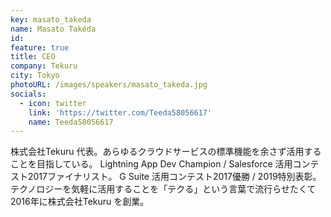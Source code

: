 ```yaml
---
key: masato_takeda
name: Masato Takéda
id: 
feature: true
title: CEO
company: Tekuru
city: Tokyo
photoURL: /images/speakers/masato_takeda.jpg
socials:
  - icon: twitter
    link: 'https://twitter.com/Teeda58056617'
    name: Teeda58056617
---
```

株式会社Tekuru 代表。あらゆるクラウドサービスの標準機能を余さず活用することを目指している。
Lightning App Dev Champion / Salesforce 活用コンテスト2017ファイナリスト。
G Suite 活用コンテスト2017優勝 / 2019特別表彰。
テクノロジーを気軽に活用することを「テクる」という言葉で流行らせたくて2016年に株式会社Tekuru を創業。